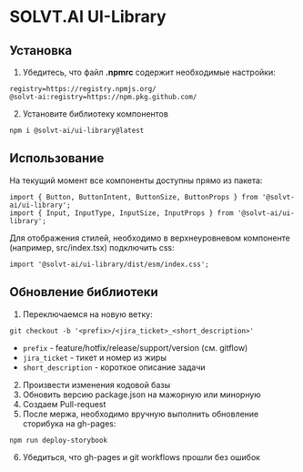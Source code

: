 # SOLVT.AI UI-Library

## Установка
1. Убедитесь, что файл **.npmrc** содержит необходимые настройки:
```
registry=https://registry.npmjs.org/
@solvt-ai:registry=https://npm.pkg.github.com/
```
2. Установите библиотеку компонентов
```
npm i @solvt-ai/ui-library@latest
```

## Использование
На текущий момент все компоненты доступны прямо из пакета:
```
import { Button, ButtonIntent, ButtonSize, ButtonProps } from '@solvt-ai/ui-library';
import { Input, InputType, InputSize, InputProps } from '@solvt-ai/ui-library';
```
Для отображения стилей, необходимо в верхнеуровневом компоненте (например, src/index.tsx) подключить css:
```
import '@solvt-ai/ui-library/dist/esm/index.css';
```

## Обновление библиотеки
1. Переключаемся на новую ветку:
```
git checkout -b '<prefix>/<jira_ticket>_<short_description>'
```
 
- `prefix` - feature/hotfix/release/support/version (см. gitflow)
- `jira_ticket` - тикет и номер из жиры
- `short_description` - короткое описание задачи

2. Произвести изменения кодовой базы
3. Обновить версию package.json на мажорную или минорную
4. Создаем Pull-request
5. После мержа, необходимо вручную выполнить обновление сторибука на gh-pages:
```
npm run deploy-storybook
```
6. Убедиться, что gh-pages и git workflows прошли без ошибок 
